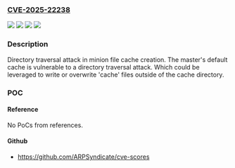 ### [CVE-2025-22238](https://cve.mitre.org/cgi-bin/cvename.cgi?name=CVE-2025-22238)
![](https://img.shields.io/static/v1?label=Product&message=SALT&color=blue)
![](https://img.shields.io/static/v1?label=Version&message=3006.x%20&color=brightgreen)
![](https://img.shields.io/static/v1?label=Version&message=3007.x%20&color=brightgreen)
![](https://img.shields.io/static/v1?label=Vulnerability&message=n%2Fa&color=blue)

### Description

Directory traversal attack in minion file cache creation. The master's default cache is vulnerable to a directory traversal attack. Which could be leveraged to write or overwrite 'cache' files outside of the cache directory.

### POC

#### Reference
No PoCs from references.

#### Github
- https://github.com/ARPSyndicate/cve-scores

